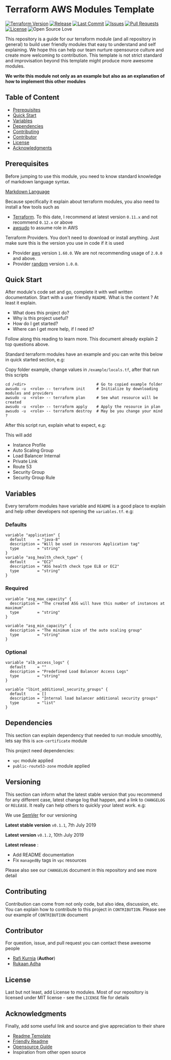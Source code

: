 # Terraform AWS Modules Template

[![Terraform Version](https://img.shields.io/badge/Terraform%20Version-0.11.13-blue.svg)](https://releases.hashicorp.com/terraform/)
[![Release](https://img.shields.io/github/tag/traveloka/terraform-aws-modules-template.svg)](https://github.com/traveloka/terraform-aws-modules-template/releases)
[![Last Commit](https://img.shields.io/github/last-commit/traveloka/terraform-aws-modules-template.svg)](https://github.com/traveloka/terraform-aws-modules-template/commits/master)
[![Issues](https://img.shields.io/github/issues/traveloka/terraform-aws-modules-template.svg)](https://github.com/traveloka/terraform-aws-modules-template/issues)
[![Pull Requests](https://img.shields.io/github/issues-pr/traveloka/terraform-aws-modules-template.svg)](https://github.com/traveloka/terraform-aws-modules-template/pulls)
[![License](https://img.shields.io/github/license/traveloka/terraform-aws-modules-template.svg)](https://github.com/traveloka/terraform-aws-modules-template/blob/master/LICENSE)
![Open Source Love](https://badges.frapsoft.com/os/v1/open-source.png?v=103)

This repository is a guide for our terraform module (and all repository in general) to build user friendly modules that easy to understand and self explaining. We hope this can help our team nurture opensource culture and create more welcoming to contribution. This template is not strict standard and improvisation beyond this template might produce more awesome modules.

**We write this module not only as an example but also as an explanation of how to implement this other modules**

## Table of Content

- [Prerequisites](#Prerequisites)
- [Quick Start](#Quick-Start)
- [Variables](#Variables)
- [Dependencies](#Dependencies)
- [Contributing](#Contributing)
- [Contributor](#Contributor)
- [License](#License)
- [Acknowledgments](#Acknowledgments)

## Prerequisites

Before jumping to use this module, you need to know standard knowledge of markdown language syntax.

[Markdown Language](https://www.markdownguide.org/basic-syntax)

Because specifically it explain about terraform modules, you also need to install a few tools such as

- [Terraform](https://releases.hashicorp.com/terraform/). To this date, I recommend at latest version `0.11.x` and not recommend `0.12.x` or above
- [awsudo](https://github.com/makethunder/awsudo) to assume role in AWS

Terraform Providers. You don't need to download or install anything. Just make sure this is the version you use in code if it is used

- Provider [aws](https://www.terraform.io/docs/providers/aws/index.html) version `1.60.0`. We are not recommending usage of `2.0.0` and above.
- Provider [random](https://www.terraform.io/docs/providers/random/index.html) version `1.0.0`.

## Quick Start

After module's code set and go, complete it with well written documentation. Start with a user friendly `README`. What is the content ? At least it explain.

- What does this project do?
- Why is this project useful?
- How do I get started?
- Where can I get more help, if I need it?

Follow along this reading to learn more. This document already explain 2 top questions above.

Standard terraform modules have an example and you can write this below in quick started section, e.g:

Copy folder example, change values in `/example/locals.tf`, after that run this scripts

```
cd /<dir>                               # Go to copied example folder
awsudo -u  <role> -- terraform init     # Initialize by downloading modules and providers
awsudo -u  <role> -- terraform plan     # See what resource will be created
awsudo -u  <role> -- terraform apply    # Apply the resource in plan
awsudo -u  <role> -- terraform destroy  # May be you change your mind ?
```

After this script run, explain what to expect, e.g:

This will add

- Instance Profile
- Auto Scaling Group
- Load Balancer Internal
- Private Link
- Route 53
- Security Group
- Security Group Rule

## Variables

Every terraform modules have variable and `README` is a good place to explain and help other developers not opening the `variables.tf`. e.g:

### Defaults

```
variable "application" {
  default     = "java-8"
  description = "Will be used in resources Application tag"
  type        = "string"
}
variable "asg_health_check_type" {
  default     = "EC2"
  description = "ASG health check type ELB or EC2"
  type        = "string"
}

```

### Required

```
variable "asg_max_capacity" {
  description = "The created ASG will have this number of instances at maximum"
  type        = "string"
}

variable "asg_min_capacity" {
  description = "The minimum size of the auto scaling group"
  type        = "string"
}

```

### Optional

```
variable "alb_access_logs" {
  default     = ""
  description = "Predefined Load Balancer Access Logs"
  type        = "string"
}

variable "lbint_additional_security_groups" {
  default     = []
  description = "Internal load balancer additional security groups"
  type        = "list"
}
```

## Dependencies

This section can explain dependency that needed to run module smoothly, lets say this is `acm-certificate` module

This project need dependencies:

- `vpc` module applied
- `public-route53-zone` module applied

## Versioning

This section can inform what the latest stable version that you recommend for any different case, latest change log that happen, and a link to `CHANGELOG` or `RELEASE`. It really can help others to quickly your latest work. e.g:

We use [SemVer](https://semver.org/) for our versioning

**Latest stable version** `v0.1.1`, 7th July 2019

**Latest version** `v0.1.2`, 10th July 2019

**Latest release** :

- Add README documentation
- Fix `managedBy` tags in `vpc` resources

Please also see our `CHANGELOG` document in this repository and see more detail

## Contributing

Contribution can come from not only code, but also idea, discussion, etc. You can explain how to contribute to this project in `CONTRIBUTION`. Please see our example of `CONTRIBUTION` document

## Contributor

For question, issue, and pull request you can contact these awesome people

- [Rafi Kurnia](https://github.com/rafikurnia) (**Author**)
- [Rukaan Adha](https://github.com/Rukaan)

## License

Last but not least, add License to modules. Most of our repository is licensed under MIT license - see the `LICENSE` file for details

## Acknowledgments

Finally, add some useful link and source and give appreciation to their share

- [Readme Template](https://gist.github.com/PurpleBooth/109311bb0361f32d87a2)
- [Friendly Readme](https://rowanmanning.com/posts/writing-a-friendly-readme/)
- [Opensource Guide](https://opensource.guide/starting-a-project/)
- Inspiration from other open source
